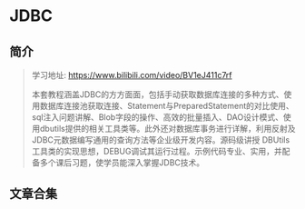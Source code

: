 # JDBC

## 简介

> 学习地址: https://www.bilibili.com/video/BV1eJ411c7rf
>
> 本套教程涵盖JDBC的方方面面，包括手动获取数据库连接的多种方式、使用数据库连接池获取连接、Statement与PreparedStatement的对比使用、sql注入问题讲解、Blob字段的操作、高效的批量插入、DAO设计模式、使用dbutils提供的相关工具类等。此外还对数据库事务进行详解，利用反射及JDBC元数据编写通用的查询方法等企业级开发内容。源码级讲授 DBUtils 工具类的实现思想，DEBUG调试其运行过程。示例代码专业、实用，并配备多个课后习题，使学员能深入掌握JDBC技术。

## 文章合集

